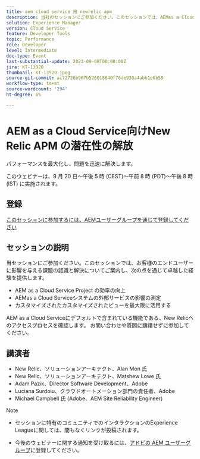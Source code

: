 ```yaml
---
title: aem cloud service 用 newrelic apm
description: 当社のセッションにご参加ください。このセッションでは、AEMas a Cloud Serviceプロジェクトの効率化、AEMas a Cloud Serviceシステムの外部サービスの影響の測定、カスタマイズされたビューの最大限の活用により、エンドユーザーのお客様に影響を与える課題の認識と解決をガイドします。 AEM as a Cloud Serviceにデフォルトで含まれている機能である、New Relicへのアクセスプロセスを確認します。 お問い合わせや質問に躊躇せずに参加してください。
solution: Experience Manager
version: Cloud Service
feature: Developer Tools
topic: Performance
role: Developer
level: Intermediate
doc-type: Event
last-substantial-update: 2023-09-08T00:00:00Z
jira: KT-13920
thumbnail: KT-13920.jpeg
source-git-commit: ac72726b967b526018640f76de930a4abb1e6b59
workflow-type: tm+mt
source-wordcount: '294'
ht-degree: 6%

---
```



# AEM as a Cloud Service向けNew Relic APM の潜在性の解放

パフォーマンスを最大化し、問題を迅速に解決します。

このウェビナーは、9 月 20 日～午後 5 時 (CEST)～午前 8 時 (PDT)～午後 8 時 (IST) に実施されます。

## 登録

[このセッションに参加するには、AEMユーザーグループを通じて登録してください](https://aem-augs.adobe.com/events/details/adobe-experience-manager-aem-learning-chapter-presents-harness-the-power-of-new-relic-apm-for-aem-as-a-cloud-service-boost-performance-amp-rapid-issue-fix/)

## セッションの説明

当セッションにご参加ください。このセッションでは、お客様のエンドユーザーに影響を与える課題の認識と解決についてご案内し、次の点を通じて卓越した経験を提供します。

* AEM as a Cloud Service Project の効率の向上
* AEMas a Cloud Serviceシステムの外部サービスの影響の測定
* カスタマイズされたカスタマイズされたビューを最大限に活用する

AEM as a Cloud Serviceにデフォルトで含まれている機能である、New Relicへのアクセスプロセスを確認します。 お問い合わせや質問に躊躇せずに参加してください。

## 講演者

* New Relic、ソリューションアーキテクト、Alan Mon 氏
* New Relic、ソリューションアーキテクト、Matshew Lowe 氏
* Adam Pazik、Director Software Development、Adobe
* Luciana Surdoiu、クラウドオートメーション部門の責任者、Adobe
* Michael Campbell 氏 (Adobe、AEM Site Reliability Engineer)

>[!NOTE]
>
>* セッションに特有のコミュニティでのインタラクションのExperience Leagueに関しては、間もなくリンクが投稿されます。
>
>* 今後のウェビナーに関する通知を受け取るには、[アドビの AEM ユーザーグループ](https://aem-augs.adobe.com/)に登録してください。
